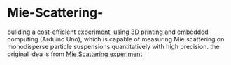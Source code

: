 # Mie-Scattering-
buliding a cost-efficient experiment, using 3D printing and embedded computing (Arduino Uno), which is capable of measuring Mie scattering on monodisperse particle suspensions quantitatively with high precision.
the original idea is from [Mie Scattering experiment](http://www.mss.cbi.fau.de/Mie-experiment/)
